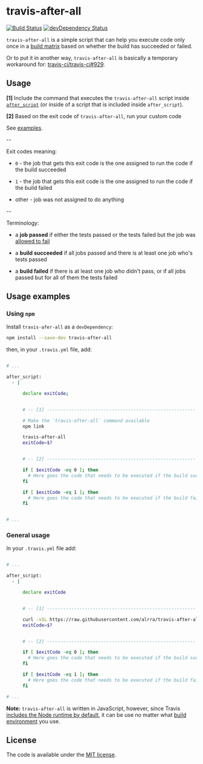 # travis-after-all

[![Build Status](https://travis-ci.org/alrra/travis-after-all.svg)](https://travis-ci.org/alrra/travis-after-all)
[![devDependency Status](https://david-dm.org/alrra/travis-after-all/dev-status.svg)](https://david-dm.org/alrra/travis-after-all#info=devDependencies)

`travis-after-all` is a simple script that can help you execute
code only once in a [build matrix](http://docs.travis-ci.com/user/customizing-the-build/#Build-Matrix)
based on whether the build has succeeded or failed.

Or to put it in another way, `travis-after-all` is basically a
temporary workaround for: [travis-ci/travis-ci#929](https://github.com/travis-ci/travis-ci/issues/929).


## Usage

__[1]__ Include the command that executes the `travis-after-all`
  script inside [`after_script`](http://docs.travis-ci.com/user/customizing-the-build/#The-Build-Lifecycle)
  (or inside of a script that is included inside `after_script`).

__[2]__ Based on the exit code of `travis-after-all`, run your
  custom code

See [examples](#usage-examples).

--

Exit codes meaning:

* `0` - the job that gets this exit code is the one assigned to run the
  code if the build succeeded

* `1` - the job that gets this exit code is the one assigned to run the
  code if the build failed

* other - job was not assigned to do anything

--

Terminology:

* a __job passed__ if either the tests passed or the tests failed but
  the job was [allowed to fail](http://docs.travis-ci.com/user/customizing-the-build/#Rows-that-are-Allowed-To-Fail)

* a __build succeeded__ if all jobs passed and there is at least one
  job who's tests passed

* a __build failed__ if there is at least one job who didn't pass, or
  if all jobs passed but for all of them the tests failed


## Usage examples

### Using `npm`

Install `travis-afer-all` as a `devDependency`:

 ```bash
npm install --save-dev travis-after-all
```

then, in your `.travis.yml` file, add:

```bash

# ...

after_script:
  - |

      declare exitCode;


      # -- [1] -------------------------------------------------------

      # Make the `travis-after-all` command available
      npm link

      travis-after-all
      exitCode=$?


      # -- [2] -------------------------------------------------------

      if [ $exitCode -eq 0 ]; then
        # Here goes the code that needs to be executed if the build succeeded
      fi

      if [ $exitCode -eq 1 ]; then
        # Here goes the code that needs to be executed if the build failed
      fi


# ...

```


### General usage

In your `.travis.yml` file add:

```bash

# ...

after_script:
  - |

      declare exitCode


      # -- [1] -------------------------------------------------------

      curl -sSL https://raw.githubusercontent.com/alrra/travis-after-all/0.1.2/lib/travis-after-all.js | node
      exitCode=$?


      # -- [2] -------------------------------------------------------

      if [ $exitCode -eq 0 ]; then
        # Here goes the code that needs to be executed if the build succeeded
      fi

      if [ $exitCode -eq 1 ]; then
        # Here goes the code that needs to be executed if the build failed
      fi

# ...

```

__Note:__ `travis-after-all` is written in JavaScript, however, since
Travis [includes the Node runtime by default](http://docs.travis-ci.com/user/ci-environment/#Runtimes),
it can be use no matter what [build environment](http://docs.travis-ci.com/user/ci-environment/)
you use.


## License

The code is available under the [MIT license](LICENSE.txt).
